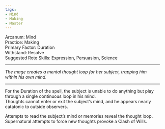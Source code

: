 ```yaml
---
tags:
- Mind
- Making
- Master
---
```


Arcanum: Mind\
Practice: Making\
Primary Factor: Duration\
Withstand: Resolve\
Suggested Rote Skills: Expression, Persuasion, Science

---

_The mage creates a mental thought loop for her subject, trapping him within his own mind._

---

For the Duration of the spell, the subject is unable to do anything but play through a single continuous loop in his mind.\
Thoughts cannot enter or exit the subject’s mind, and he appears nearly catatonic to outside observers.

Attempts to read the subject’s mind or memories reveal the thought loop. Supernatural attempts to force new thoughts provoke a Clash of Wills.